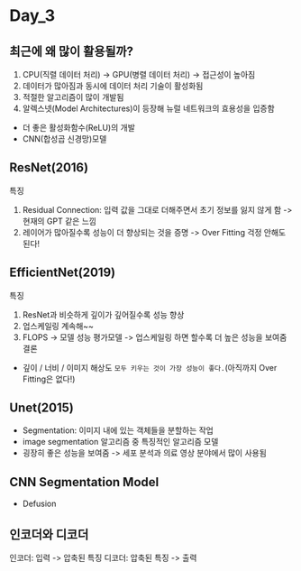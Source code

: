 # Day_3

## 최근에 왜 많이 활용될까?
1. CPU(직렬 데이터 처리) -> GPU(병렬 데이터 처리) -> 접근성이 높아짐
2. 데이터가 많아짐과 동시에 데이터 처리 기술이 활성화됨
3. 적절한 알고리즘이 많이 개발됨
4. 알렉스넷(Model Architectures)이 등장해 뉴럴 네트워크의 효용성을 입증함
  - 더 좋은 활성화함수(ReLU)의 개발
  - CNN(합성곱 신경망)모델

## ResNet(2016)
특징
   1. Residual Connection: 입력 값을 그대로 더해주면서 초기 정보를 잃지 않게 함 -> 현재의 GPT 같은 느낌
   2. 레이어가 많아질수록 성능이 더 향상되는 것을 증명 -> Over Fitting 걱정 안해도 된다!

## EfficientNet(2019)
특징
  1. ResNet과 비슷하게 깊이가 깊어질수록 성능 향상
  2. 업스케일링 계속해~~
  3. FLOPS -> 모델 성능 평가모델 -> 업스케일링 하면 할수록 더 높은 성능을 보여줌
결론
- 깊이 / 너비 / 이미지 해상도 `모두 키우는 것이 가장 성능이 좋다.`(아직까지 Over Fitting은 없다!)

## Unet(2015)
- Segmentation: 이미지 내에 있는 객체들을 분할하는 작업
- image segmentation 알고리즘 중 특징적인 알고리즘 모델
- 굉장히 좋은 성능을 보여줌 -> 세포 분석과 의료 영상 분야에서 많이 사용됨

## CNN Segmentation Model
- Defusion

## 인코더와 디코더
인코더: 입력 -> 압축된 특징
디코더: 압축된 특징 -> 출력
